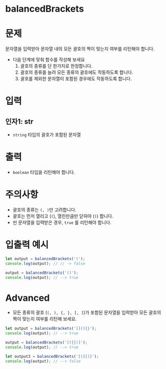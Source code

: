 # balancedBrackets
# 문제
문자열을 입력받아 문자열 내의 모든 괄호의 짝이 맞는지 여부를 리턴해야 합니다.

- 다음 단계에 맞춰 함수를 작성해 보세요
    1. 괄호의 종류를 단 한가지로 한정합니다.
    2. 괄호의 종류를 늘려 모든 종류의 괄호에도 작동하도록 합니다.
    3. 괄호를 제외한 문자열이 포함된 경우에도 작동하도록 합니다.

# 입력
## 인자1: str
- `string` 타입의 괄호가 포함된 문자열

# 출력
- `boolean` 타입을 리턴해야 합니다.

# 주의사항
- 괄호의 종류는 `(, )`만 고려합니다.
- 괄호는 먼저 열리고 (`(`), 열린만큼만 닫혀야 (`)`) 합니다.
- 빈 문자열을 입력받은 경우, `true` 를 리턴해야 합니다.

# 입출력 예시
```javascript
let output = balancedBrackets('(');
console.log(output); // // -> false

output = balancedBrackets('()');
console.log(output); // --> true
```

# Advanced
- 모든 종류의 괄호 (`(, ), {, }, [, ]`)가 포함된 문자열을 입력받아 모든 괄호의 짝이 맞는지 여부를 리턴해 보세요.

```javascript
let output = balancedBrackets('[](){}');
console.log(output); // --> true

output = balancedBrackets('[({})]');
console.log(output); // --> true

let output3 = balancedBrackets('[(]{)}');
console.log(output); // --> false
```
